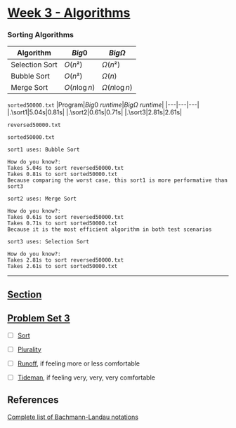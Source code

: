 # [Week 3 - Algorithms](https://cs50.harvard.edu/x/2024/weeks/3/)

### Sorting Algorithms


|Algorithm|$Big 0$|$Big\Omega$|
|---|---|---|
|Selection Sort|$O(n²)$|$\Omega(n²)$|
|Bubble Sort|$O(n²)$|$\Omega(n)$|
|Merge Sort|$O(n\log{}n)$|$\Omega(n\log{}n)$|

`sorted50000.txt`
|Program|$Big 0$ _runtime_|$Big\Omega$ _runtime_|
|---|---|---|
|.\sort1|5.04s|0.81s|
|.\sort2|0.61s|0.71s|
|.\sort3|2.81s|2.61s|

`reversed50000.txt`

`sorted50000.txt`

```
sort1 uses: Bubble Sort

How do you know?:
Takes 5.04s to sort reversed50000.txt
Takes 0.81s to sort sorted50000.txt
Because comparing the worst case, this sort1 is more performative than sort3

sort2 uses: Merge Sort

How do you know?:
Takes 0.61s to sort reversed50000.txt
Takes 0.71s to sort sorted50000.txt
Because it is the most efficient algorithm in both test scenarios

sort3 uses: Selection Sort

How do you know?:
Takes 2.81s to sort reversed50000.txt
Takes 2.61s to sort sorted50000.txt

```


---

## [Section](https://cs50.harvard.edu/x/2024/sections/3/)

## [Problem Set 3](https://cs50.harvard.edu/x/2024/psets/3/)

- [ ] [Sort](https://cs50.harvard.edu/x/2024/psets/3/sort/)
- [ ] [Plurality](https://cs50.harvard.edu/x/2024/psets/3/plurality/)
- [ ] [Runoff](https://cs50.harvard.edu/x/2024/psets/3/runoff/), if feeling more or less comfortable
- [ ] [Tideman](https://cs50.harvard.edu/x/2024/psets/3/tideman/), if feeling very, very, very comfortable


## References

[Complete list of Bachmann-Landau notations](https://texblog.org/2014/06/24/big-o-and-related-notations-in-latex/)